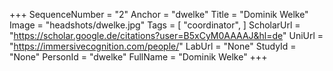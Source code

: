 +++
SequenceNumber = "2"
Anchor = "dwelke"
Title = "Dominik Welke"
Image = "headshots/dwelke.jpg"
Tags = [ "coordinator", ]
ScholarUrl = "https://scholar.google.de/citations?user=B5xCyM0AAAAJ&hl=de"
UniUrl = "https://immersivecognition.com/people/"
LabUrl = "None"
StudyId = "None"
PersonId = "dwelke"
FullName = "Dominik Welke"
+++